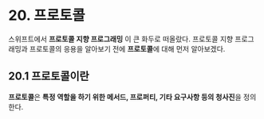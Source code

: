 # 20. 프로토콜

스위프트에서 **프로토콜 지향 프로그래밍** 이 큰 화두로 떠올랐다. 프로토콜 지향 프로그래밍과 프로토콜의 응용을 알아보기 전에 **프로토콜**에 대해 먼저 알아보겠다.

## 20.1 프로토콜이란

**프로토콜**은 **특정 역할을 하기 위한 메서드, 프로퍼티, 기타 요구사항 등의 청사진**을 정의한다.
